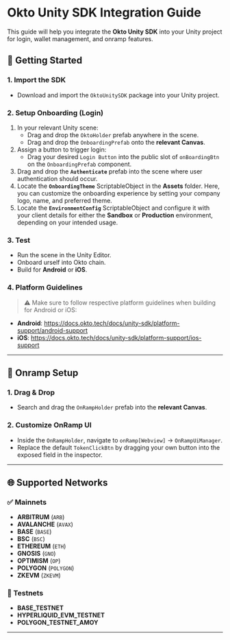 ﻿# Okto Unity SDK Integration Guide

This guide will help you integrate the **Okto Unity SDK** into your Unity project for login, wallet management, and onramp features.  

## 🚀 Getting Started

### 1. **Import the SDK**
- Download and import the `OktoUnitySDK` package into your Unity project.

### 2. **Setup Onboarding (Login)**
1. In your relevant Unity scene:
    - Drag and drop the `OktoHolder` prefab anywhere in the scene.
    - Drag and drop the `OnboardingPrefab` onto the **relevant Canvas**.
2. Assign a button to trigger login:
    - Drag your desired `Login Button` into the public slot of `onBoardingBtn` on the `OnboardingPrefab` component.
3. Drag and drop the **`Authenticate`** prefab into the scene where user authentication should occur.
4. Locate the **`OnboardingTheme`** ScriptableObject in the **Assets** folder. Here, you can customize the onboarding experience by setting your company logo, name, and preferred theme.
5. Locate the **`EnvironmentConfig`** ScriptableObject and configure it with your client details for either the **Sandbox** or **Production** environment, depending on your intended usage.

### 3. **Test**
- Run the scene in the Unity Editor.
- Onboard urself into Okto chain.
- Build for **Android** or **iOS**.

### 4. **Platform Guidelines**
> ⚠️ Make sure to follow respective platform guidelines when building for Android or iOS:
- **Android**: https://docs.okto.tech/docs/unity-sdk/platform-support/android-support
- **iOS**: https://docs.okto.tech/docs/unity-sdk/platform-support/ios-support

---

## 💸 Onramp Setup

### 1. Drag & Drop
- Search and drag the `OnRampHolder` prefab into the **relevant Canvas**.

### 2. Customize OnRamp UI
- Inside the `OnRampHolder`, navigate to `onRamp[Webview]` → `OnRampUiManager`.
- Replace the default `TokenClickBtn` by dragging your own button into the exposed field in the inspector.

---

## 🌐 Supported Networks

### ✅ Mainnets
- **ARBITRUM** (`ARB`)
- **AVALANCHE** (`AVAX`)
- **BASE** (`BASE`)
- **BSC** (`BSC`)
- **ETHEREUM** (`ETH`)
- **GNOSIS** (`GNO`)
- **OPTIMISM** (`OP`)
- **POLYGON** (`POLYGON`)
- **ZKEVM** (`ZKEVM`)

### 🧪 Testnets
- **BASE_TESTNET**
- **HYPERLIQUID_EVM_TESTNET**
- **POLYGON_TESTNET_AMOY**

---